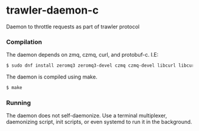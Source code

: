 trawler-daemon-c
================

Daemon to throttle requests as part of trawler protocol

### Compilation

The daemon depends on zmq, czmq, curl, and protobuf-c. I.E:

```sh
$ sudo dnf install zeromq3 zeromq3-devel czmq czmq-devel libcurl libcurl-devel protobuf-c protobuf-c-devel
```

The daemon is compiled using make.

```sh
$ make 
```

### Running

The daemon does not self-daemonize. Use a terminal multiplexer, daemonizing script, init scripts, or even systemd to run it in the background.
